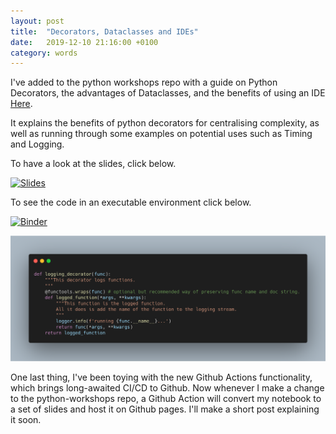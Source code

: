 ```yaml
---
layout: post
title:  "Decorators, Dataclasses and IDEs"
date:   2019-12-10 21:16:00 +0100
category: words
---
```


[repo-link]: https://github.com/DanielTemesgen/python-workshops

[binder-link]: https://mybinder.org/v2/gh/DanielTemesgen/python-workshops/master?filepath=%2FDecorators_Dataclasses_IDEs%2FDecorators_Dataclasses_IDEs.ipynb

[slides-link]: https://danieltemesgen.github.io/python-workshops/Decorators_Dataclasses_IDEs/#/

I've added to the python workshops repo with a guide on Python Decorators, the advantages of Dataclasses, and the benefits of using an IDE [Here][repo-link].

It explains the benefits of python decorators for centralising complexity, as well as running through some examples on potential uses such as Timing and Logging.

To have a look at the slides, click below.

[![Slides](https://img.shields.io/badge/Launch-Slides-brightgreen)][slides-link]

To see the code in an executable environment click below.

[![Binder](https://mybinder.org/badge_logo.svg)][binder-link]

![code-preview](/../assets/images/decorators-dataclasses-IDEs-preview.png)

One last thing, I've been toying with the new Github Actions functionality, which brings long-awaited CI/CD to Github. Now whenever I make a change to the python-workshops repo, a Github Action will convert my notebook to a set of slides and host it on Github pages. I'll make a short post explaining it soon.